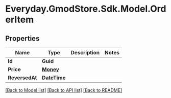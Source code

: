 # Everyday.GmodStore.Sdk.Model.OrderItem

## Properties

Name | Type | Description | Notes
------------ | ------------- | ------------- | -------------
**Id** | **Guid** |  | 
**Price** | [**Money**](Money.md) |  | 
**ReversedAt** | **DateTime** |  | 

[[Back to Model list]](../README.md#documentation-for-models) [[Back to API list]](../README.md#documentation-for-api-endpoints) [[Back to README]](../README.md)

